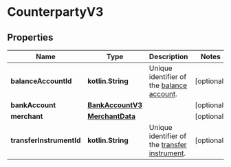 
# CounterpartyV3

## Properties
Name | Type | Description | Notes
------------ | ------------- | ------------- | -------------
**balanceAccountId** | **kotlin.String** | Unique identifier of the [balance account](https://docs.adyen.com/api-explorer/#/balanceplatform/latest/post/balanceAccounts__resParam_id). |  [optional]
**bankAccount** | [**BankAccountV3**](BankAccountV3.md) |  |  [optional]
**merchant** | [**MerchantData**](MerchantData.md) |  |  [optional]
**transferInstrumentId** | **kotlin.String** | Unique identifier of the [transfer instrument](https://docs.adyen.com/api-explorer/#/legalentity/latest/post/transferInstruments__resParam_id). |  [optional]



